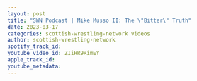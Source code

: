 ```yaml
---
layout: post
title: "SWN Podcast | Mike Musso II: The \"Bitter\" Truth"
date: 2023-03-17
categories: scottish-wrestling-network videos
author: scottish-wrestling-network
spotify_track_id: 
youtube_video_id: ZIiHR9RimEY
apple_track_id: 
youtube_metadata: 
---
```

